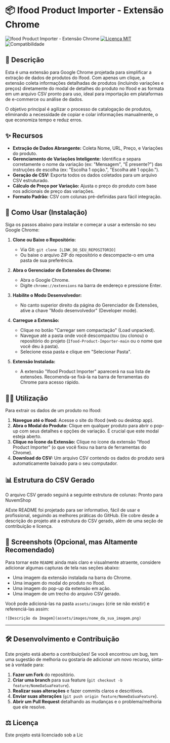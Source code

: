 # 📦 Ifood Product Importer - Extensão Chrome

![Ifood Product Importer - Extensão Chrome](https://img.shields.io/badge/Status-Ativo-brightgreen)
[![Licença MIT](https://img.shields.io/badge/Licença-MIT-blue.svg)](LICENSE)
![Compatibilidade](https://img.shields.io/badge/Navegador-Chrome-orange)

## 📝 Descrição

Esta é uma extensão para Google Chrome projetada para simplificar a extração de dados de produtos do Ifood. Com apenas um clique, a extensão coleta informações detalhadas de produtos (incluindo variações e preços) diretamente do modal de detalhes do produto no Ifood e as formata em um arquivo CSV pronto para uso, ideal para importação em plataformas de e-commerce ou análise de dados.

O objetivo principal é agilizar o processo de catalogação de produtos, eliminando a necessidade de copiar e colar informações manualmente, o que economiza tempo e reduz erros.

## ✨ Recursos

* **Extração de Dados Abrangente:** Coleta Nome, URL, Preço, e Variações do produto.
* **Gerenciamento de Variações Inteligente:** Identifica e separa corretamente o nome da variação (ex: "Mensagem", "É presente?") das instruções de escolha (ex: "Escolha 1 opção.", "Escolha até 1 opção.").
* **Geração de CSV:** Exporta todos os dados coletados para um arquivo CSV estruturado.
* **Cálculo de Preço por Variação:** Ajusta o preço do produto com base nos adicionais de preço das variações.
* **Formato Padrão:** CSV com colunas pré-definidas para fácil integração.

## 🚀 Como Usar (Instalação)

Siga os passos abaixo para instalar e começar a usar a extensão no seu Google Chrome:

1.  **Clone ou Baixe o Repositório:**
    * Via Git: `git clone [LINK_DO_SEU_REPOSITORIO]`
    * Ou baixe o arquivo ZIP do repositório e descompacte-o em uma pasta de sua preferência.

2.  **Abra o Gerenciador de Extensões do Chrome:**
    * Abra o Google Chrome.
    * Digite `chrome://extensions` na barra de endereço e pressione Enter.

3.  **Habilite o Modo Desenvolvedor:**
    * No canto superior direito da página do Gerenciador de Extensões, ative a chave "Modo desenvolvedor" (Developer mode).

4.  **Carregue a Extensão:**
    * Clique no botão "Carregar sem compactação" (Load unpacked).
    * Navegue até a pasta onde você descompactou (ou clonou) o repositório do projeto (`Ifood-Product-Importer-main` ou o nome que você deu à pasta).
    * Selecione essa pasta e clique em "Selecionar Pasta".

5.  **Extensão Instalada:**
    * A extensão "Ifood Product Importer" aparecerá na sua lista de extensões. Recomenda-se fixá-la na barra de ferramentas do Chrome para acesso rápido.

## 🧑‍💻 Utilização

Para extrair os dados de um produto no Ifood:

1.  **Navegue até o Ifood:** Acesse o site do Ifood (web ou desktop app).
2.  **Abra o Modal do Produto:** Clique em qualquer produto para abrir o pop-up com seus detalhes e opções de variação. É crucial que este modal esteja aberto.
3.  **Clique no Ícone da Extensão:** Clique no ícone da extensão "Ifood Product Importer" (o que você fixou na barra de ferramentas do Chrome).
4.  **Download do CSV:** Um arquivo CSV contendo os dados do produto será automaticamente baixado para o seu computador.

## 📊 Estrutura do CSV Gerado

O arquivo CSV gerado seguirá a seguinte estrutura de colunas:
Pronto para NuvemShop

AEste README foi projetado para ser informativo, fácil de usar e profissional, seguindo as melhores práticas do GitHub. Ele cobre desde a descrição do projeto até a estrutura do CSV gerado, além de uma seção de contribuição e licença.

## 📸 Screenshots (Opcional, mas Altamente Recomendado)

Para tornar este `README` ainda mais claro e visualmente atraente, considere adicionar algumas capturas de tela nas seções abaixo:

* Uma imagem da extensão instalada na barra do Chrome.
* Uma imagem do modal do produto no Ifood.
* Uma imagem do pop-up da extensão em ação.
* Uma imagem de um trecho do arquivo CSV gerado.

Você pode adicioná-las na pasta `assets/images` (crie se não existir) e referenciá-las assim:

`![Descrição da Imagem](assets/images/nome_da_sua_imagem.png)`

---

## 🛠️ Desenvolvimento e Contribuição

Este projeto está aberto a contribuições! Se você encontrou um bug, tem uma sugestão de melhoria ou gostaria de adicionar um novo recurso, sinta-se à vontade para:

1.  **Fazer um Fork** do repositório.
2.  **Criar uma branch** para sua feature (`git checkout -b feature/NomeDaSuaFeature`).
3.  **Realizar suas alterações** e fazer commits claros e descritivos.
4.  **Enviar suas alterações** (`git push origin feature/NomeDaSuaFeature`).
5.  **Abrir um Pull Request** detalhando as mudanças e o problema/melhoria que ele resolve.

## ⚖️ Licença

Este projeto está licenciado sob a Lic

